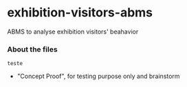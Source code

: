 # exhibition-visitors-abms
ABMS to analyse exhibition visitors' beahavior 

### About the files
`teste`
- "Concept Proof", for testing purpose only and brainstorm
    
